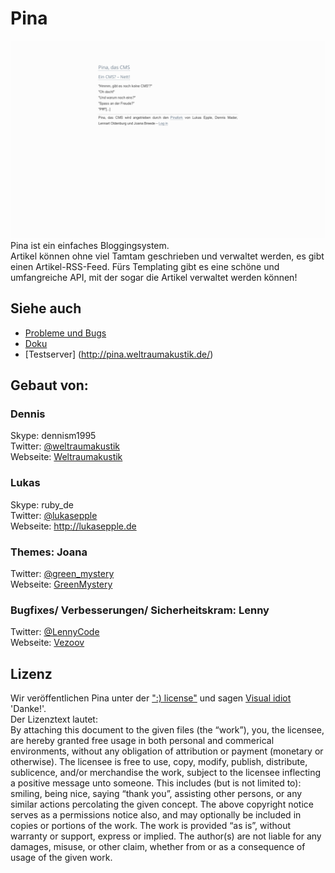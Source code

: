 # Pina
![Pina in action](./assets/pinainaction.png)  
Pina ist ein einfaches Bloggingsystem.  
Artikel können ohne viel Tamtam geschrieben und verwaltet werden, es gibt einen Artikel-RSS-Feed. Fürs Templating gibt es eine schöne und umfangreiche API, mit der sogar die Artikel verwaltet werden können!

## Siehe auch
* [Probleme und Bugs](https://github.com/Weltraumakustik/Pina/issues)
* [Doku](https://github.com/Weltraumakustik/Pina/wiki)
* [Testserver] (http://pina.weltraumakustik.de/)

## Gebaut von:
### Dennis
Skype: dennism1995  
Twitter: [@weltraumakustik](http://twitter.com/weltraumakustik)   
Webseite: [Weltraumakustik](http://weltraumakustik.de)

### Lukas
Skype: ruby_de  
Twitter: [@lukasepple](https://twitter.com/lukasepple)  
Webseite: <http://lukasepple.de>

### Themes: Joana
Twitter: [@green_mystery](http://twitter.com/green_mystery)   
Webseite: [GreenMystery](http://green-mystery.org)

### Bugfixes/ Verbesserungen/ Sicherheitskram: Lenny
Twitter: [@LennyCode](https://twitter.com/LennyCode)  
Webseite: [Vezoov](http://www.vezoov.com/)

## Lizenz
Wir veröffentlichen Pina unter der [":) license"](http://licence.visualidiot.com/) und sagen [Visual idiot](https://github.com/idiot) 'Danke!'.  
Der Lizenztext lautet:  
By attaching this document to the given files (the “work”), you, the licensee, are hereby granted free usage in both personal and commerical environments, without any obligation of attribution or payment (monetary or otherwise). The licensee is free to use, copy, modify, publish, distribute, sublicence, and/or merchandise the work, subject to the licensee inflecting a positive message unto someone. This includes (but is not limited to): smiling, being nice, saying “thank you”, assisting other persons, or any similar actions percolating the given concept.
The above copyright notice serves as a permissions notice also, and may optionally be included in copies or portions of the work.
The work is provided “as is”, without warranty or support, express or implied. The author(s) are not liable for any damages, misuse, or other claim, whether from or as a consequence of usage of the given work.
